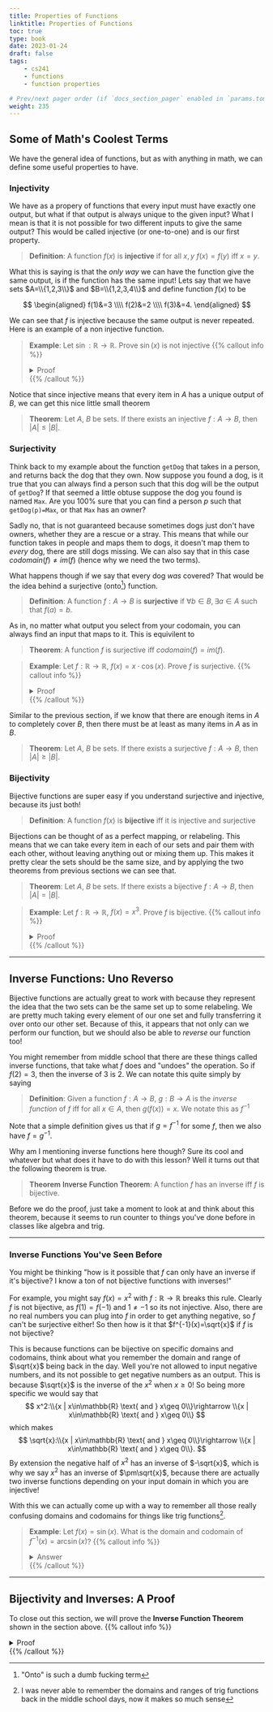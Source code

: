 ```yaml
---
title: Properties of Functions
linktitle: Properties of Functions
toc: true
type: book
date: 2023-01-24
draft: false
tags:
    - cs241
    - functions
    - function properties

# Prev/next pager order (if `docs_section_pager` enabled in `params.toml`)
weight: 235
---
```


## Some of Math's Coolest Terms

We have the general idea of functions, but as with anything in math, we can define some useful properties to have.

### Injectivity

We have as a propery of functions that every input must have exactly one output, but what if that output is always unique to the given input? What I mean is that it is not possible for two different inputs to give the same output? This would be called injective (or one-to-one) and is our first property.

> **Definition**: A function $f(x)$ is **injective** if for all $x,y$ $f(x)=f(y)$ iff $x=y$.

What this is saying is that the *only way* we can have the function give the same output, is if the function has the same input! Lets say that we have sets $A=\\{1,2,3\\}$ and $B=\\{1,2,3,4\\}$ and define function $f(x)$ to be

$$
    \begin{aligned}
        f(1)&=3 \\\\
        f(2)&=2 \\\\
        f(3)&=4.
    \end{aligned}
$$

We can see that $f$ is injective because the same output is never repeated. Here is an example of a non injective function.

> **Example**: Let $\sin:\mathbb{R}\rightarrow\mathbb{R}$. Prove $\sin(x)$ is not injective
{{% callout info %}}
    <details>
        <summary>Proof</summary>
        In order to show that this is not injective, we just need to show that we can find two different inputs of $\sin$ that have the same output. Since we know this is a $2\pi$ periodic function its easy to show by seeing that $\sin(0)=\sin(2\pi)=0$. Therefore $\sin$ is not injective.
    </details>
{{% /callout %}}

Notice that since injective means that every item in $A$ has a unique output of $B$, we can get this nice little small theorem

> **Theorem**: Let $A$, $B$ be sets. If there exists an injective $f:A\rightarrow B$, then $|A|\leq|B|$.

### Surjectivity

Think back to my example about the function `getDog` that takes in a person, and returns back the dog that they own. Now suppose you found a dog, is it true that you can always find a person such that this dog will be the output of `getDog`? If that seemed a little obtuse suppose the dog you found is named `Max`. Are you $100\%$ sure that you can find a person $p$ such that `getDog(p)=Max`, or that `Max` has an owner?

Sadly no, that is not guaranteed because sometimes dogs just don't have owners, whether they are a rescue or a stray. This means that while our function takes in people and maps them to dogs, it doesn't map them to *every* dog, there are still dogs missing. We can also say that in this case $codomain(f)\neq im(f)$ (hence why we need the two terms).

What happens though if we say that every dog *was* covered? That would be the idea behind a surjective (onto[^1]) function.

> **Definition**: A function $f:A\rightarrow B$ is **surjective** if $\forall b\in B, \exists a\in A$ such that $f(a)=b$.

As in, no matter what output you select from your codomain, you can always find an input that maps to it. This is equivilent to

> **Theorem**: A function $f$ is surjective iff $codomain(f)=im(f)$.

> **Example**: Let $f:\mathbb{R}\rightarrow\mathbb{R}$, $f(x)=x\cdot\cos(x)$. Prove $f$ is surjective.
{{% callout info %}}
    <details>
        <summary>Proof</summary>
        Suppose we choose some value $y\in\mathbb{R}$ and want to see if we can find some value $y=x\cos(x)$. Note that $x\cos(x)$ is continuous, so by the intermediate value theorem, if I have two points, $f$ will take all values of $y$ between those two points. If you don't remember calculus, just remember that since $f$ is continuous, if I want to get from $a$ to $b$ without lifting my pen, I have to cross every point between $a$ and $b$.
        </br>
        Remember that $\cos(x)$ is $1$ whenever you are at a value of $x=n\pi$ whenever $n$ is even, and is $-1$ whenever $n$ is odd. So if $y &lt n\pi$, we know that $f(n\pi) = n\pi \cdot 1 > y$
    </details>
{{% /callout %}}

Similar to the previous section, if we know that there are enough items in $A$ to completely cover $B$, then there must be at least as many items in $A$ as in $B$.

> **Theorem**: Let $A$, $B$ be sets. If there exists a surjective $f:A\rightarrow B$, then $|A|\geq|B|$.

### Bijectivity

Bijective functions are super easy if you understand surjective and injective, because its just both!

> **Definition**: A function $f(x)$ is **bijective** iff it is injective and surjective

Bijections can be thought of as a perfect mapping, or relabeling. This means that we can take every item in each of our sets and pair them with each other, without leaving anything out or mixing them up. This makes it pretty clear the sets should be the same size, and by applying the two theorems from previous sections we can see that.

> **Theorem**: Let $A$, $B$ be sets. If there exists a bijective $f:A\rightarrow B$, then $|A|=|B|$.

> **Example**: Let $f:\mathbb{R}\rightarrow\mathbb{R}$, $f(x)=x^3$. Prove $f$ is bijective.
{{% callout info %}}
    <details>
        <summary>Proof</summary>
        To first show that $f$ is injective, we consider what happens if $$f(x)=f(y)\implies x^3=y^3$$. By just taking the cube root of both sides we can easily see that $x=y$ so $f$ must be injective.
        </br>
        Now to show its surjective, consider some $y\in\mathbb{R}$. If we want to find an $x$ such that $x^3=y$, just set $x=\sqrt[3]{y}$. Thus $f$ is also surjective. Since it is both, $f$ is bijective.
        </br>
        QED
    </details>
{{% /callout %}}

---

## Inverse Functions: Uno Reverso

Bijective functions are actually great to work with because they represent the idea that the two sets can be the same set up to some relabeling. We are pretty much taking every element of our one set and fully transferring it over onto our other set. Because of this, it appears that not only can we perform our function, but we should also be able to *reverse* our function too!

You might remember from middle school that there are these things called inverse functions, that take what $f$ does and "undoes" the operation. So if $f(2)=3$, then the inverse of $3$ is $2$. We can notate this quite simply by saying

> **Definition**: Given a function $f:A\rightarrow B$, $g:B\rightarrow A$ is the *inverse function* of $f$ iff for all $x\in A$, then $g(f(x))=x$. We notate this as $f^{-1}$

Note that a simple definition gives us that if $g=f^{-1}$ for some $f$, then we also have $f=g^{-1}$.

Why am I mentioning inverse functions here though? Sure its cool and whatever but what does it have to do with this lesson? Well it turns out that the following theorem is true.

> **Theorem** <a name="inverse_function_theorem">Inverse Function Theorem</a>: A function $f$ has an inverse iff $f$ is bijective.

Before we do the proof, just take a moment to look at and think about this theorem, because it seems to run counter to things you've done before in classes like algebra and trig. 

---

### Inverse Functions You've Seen Before

You might be thinking "how is it possible that $f$ can only have an inverse if it's bijective? I know a ton of not bijective functions with inverses!"

For example, you might say $f(x)=x^2$ with $f:\mathbb{R}\rightarrow\mathbb{R}$ breaks this rule. Clearly $f$ is not bijective, as $f(1)=f(-1)$ and $1\neq -1$ so its not injective. Also, there are no real numbers you can plug into $f$ in order to get anything negative, so $f$ can't be surjective either! So then how is it that $f^{-1}(x)=\sqrt{x}$ if $f$ is not bijective?

This is because functions can be bijective on specific domains and codomains, think about what you remember the domain and range of $\sqrt{x}$ being back in the day. Well you're not allowed to input negative numbers, and its not possible to get negative numbers as an output. This is because $\sqrt{x}$ is the inverse of the $x^2$ when $x\geq 0$! So being more specific we would say that
$$
    x^2:\\{x | x\in\mathbb{R} \text{ and } x\geq 0\\}\rightarrow \\{x | x\in\mathbb{R} \text{ and } x\geq 0\\}
$$
which makes
$$
    \sqrt{x}:\\{x | x\in\mathbb{R} \text{ and } x\geq 0\\}\rightarrow \\{x | x\in\mathbb{R} \text{ and } x\geq 0\\}.
$$
By extension the negative half of $x^2$ has an inverse of $-\sqrt{x}$, which is why we say $x^2$ has an inverse of $\pm\sqrt{x}$, because there are actually two inverse functions depending on your input domain in which you are injective!

With this we can actually come up with a way to remember all those really confusing domains and codomains for things like trig functions[^2].

> **Example**: Let $f(x)=\sin(x)$. What is the domain and codomain of $f^{-1}(x)=\arcsin(x)$?
{{% callout info %}}
    <details>
        <summary>Answer</summary>
        In order for there to be an inverse function, we need $f(x)$ to be bijective on the whole domain. From there the domain and codomain of $f^{-1}(x)$ are just going to be flipping the input and outputs of $f$. 
        </br>
        Lets first find a domain for which $\sin$ is injective. We want to make sure there are no two inputs that repeat the same output. As such we can see in a $\sin$ wave that if we start at $0$ and go past $\frac{\pi}{2}$, we will go back down and repeat values. Instead, we can start at $-\frac{\pi}{2}$ and go up to $\frac{\pi}{2}$ which will repeat nothing! This will be our domain, and our codomain will have to take on all the values so that our function will be surjective. $\sin$ goes from $-1$ to $1$ which gives us that $$\sin:\left[-\frac{\pi}{2}, \frac{\pi}{2}\right]\rightarrow [-1,1]$$
        </br>
        Finally, we have from here that the domain and codomain of $\arcsin$ is $$\arcsin:[-1,1]\rightarrow \left[-\frac{\pi}{2}, \frac{\pi}{2}\right]$$.
    </details>
{{% /callout %}}

---

## Bijectivity and Inverses: A Proof

To close out this section, we will prove the **Inverse Function Theorem** shown in the section above. 
{{% callout info %}}
    <details>
        <summary>Proof</summary>
        We first will prove the forward direction, that if a function is bijective then an inverse exists. Suppose $f(x)$ is bijective, then we know that every item in the codomain is uniquely mapped to by some item in the domain. As such we can simply "reverse" $f$ as our way to define $f^{-1}$. This might seem circular, but its enough to show existence
        </br>
        Now suppose we know an inverse function exists, we can use this to prove $f$ is bijective. First, suppose that $f$ was not injective. This would mean that there could not exist an inverse function as there would be some item of the codomain that $2$ different items mapped to under $f$. How could there be an inverse in that case, as what would the inverse give back?! For example if $f(2)=1$ and $f(3)=1$, then what would $f^{-1}(1)$ be? As such $f$ must be injective.
        </br>
        Next, imagine $f$ was not surjective. This would mean that there would exist items in the codomain that no input maps to, but this would also imply there is no inverse function, as a function must be defined over the **entire** domain! As such $f$ must be surjective.
        </br>
        Since $f$ is both injective and surjective, then $f$ is bijective. **Q.E.D.**
    </details>
{{% /callout %}}


[^1]: "Onto" is such a dumb fucking term

[^2]: I was never able to remember the domains and ranges of trig functions back in the middle school days, now it makes so much sense

